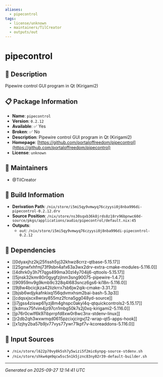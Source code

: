 ```yaml
---
aliases:
  - pipecontrol
tags:
  - license/unknown
  - maintainers/TilCreator
  - outputs/out
---
```


# pipecontrol

## 📝 Description

Pipewire control GUI program in Qt (Kirigami2)

## 📋 Package Information

- **Name**: `pipecontrol`
- **Version**: `0.2.12`
- **Available**: ✅ Yes
- **Broken**: ✅ No
- **Description**: Pipewire control GUI program in Qt (Kirigami2)
- **Homepage**: [https://github.com/portaloffreedom/pipecontrol](https://github.com/portaloffreedom/pipecontrol)
- **License**: `unknown`
## 👥 Maintainers

- @TilCreator


## 🔧 Build Information

- **Derivation Path**: `/nix/store/i5mi5qy9vmwyq76czyysi0j8nba996di-pipecontrol-0.2.12.drv`
- **Source Position**: `/nix/store/ns30sqxb36k8jrds8z18rv96bpnwc60d-source/pkgs/applications/audio/pipecontrol/default.nix:45`
- **Outputs**:
  - `out`:  `/nix/store/i5mi5qy9vmwyq76czyysi0j8nba996di-pipecontrol-0.2.12`

## 🔗 Dependencies

- [[0dyaxjhz2kj25fissh5yj32khwz8crrz-qtbase-5.15.17]]
- [[25gnwfxhfmj73f9sbn4afx63a3wx2drv-extra-cmake-modules-5.116.0]]
- [[4dhrk0y3h7f7qgs499ma30zl4y704ij6-qttools-5.15.17]]
- [[5jnsk32kmr80r0gygfzjlnm3sng90075-pipewire-1.4.7]]
- [[90959nv9g9kmb9c328q4l683sncz6gs6-ki18n-5.116.0]]
- [[9j8w4bcicjkza42lizkrrx7sb6jw2qik-cmake-3.31.7]]
- [[bjsb6wdjykafnkixq156qdvmxhsm2bai-bash-5.3p3]]
- [[cdqsxjscx8wray855mz2fcna5gg048yd-source]]
- [[i7jgss4ziswp61yzj8m4ghspc0akyl4q-qtquickcontrols2-5.15.17]]
- [[kdmxx75fvim4jz97cn1mbg50k7s2j0xq-kirigami2-5.116.0]]
- [[p76r0cwlf6k97ibprrpfd8xw0r8wc3nx-stdenv-linux]]
- [[r2db2qh3wxwmqd0615pzcixjcirgvj12-wrap-qt5-apps-hook]]
- [[x1zjhy2ba57b9jv77vys77ywr71kpf7v-kcoreaddons-5.116.0]]

## 📁 Input Sources

- `/nix/store/l622p70vy8k5sh7y5wizi5f2mic6ynpg-source-stdenv.sh`
- `/nix/store/shkw4qm9qcw5sc5n1k5jznc83ny02r39-default-builder.sh`

---
*Generated on 2025-09-27 12:14:41 UTC*
